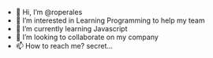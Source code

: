 - 👋 Hi, I’m @roperales
- 👀 I’m interested in Learning Programming to help my team
- 🌱 I’m currently learning Javascript
- 💞️ I’m looking to collaborate on my company
- 📫 How to reach me? secret...

<!---
ManiacoProduCoxa/ManiacoProduCoxa is a ✨ special ✨ repository because its `README.md` (this file) appears on your GitHub profile.
You can click the Preview link to take a look at your changes.
--->
